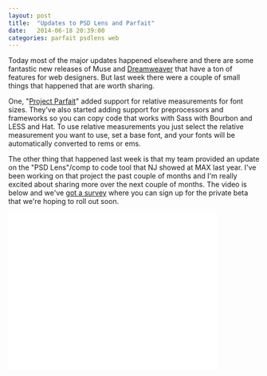 ```yaml
---
layout: post
title:  "Updates to PSD Lens and Parfait"
date:   2014-06-18 20:39:00
categories: parfait psdlens web
---
```

Today most of the major updates happened elsewhere and there are some fantastic new releases of Muse and [Dreamweaver](http://blogs.adobe.com/dreamweaver/2014/06/2014-release-of-dreamweaver-cc.html) that have a ton of features for web designers. But last week there were a couple of small things that happened that are worth sharing.

One, "[Project Parfait](https://projectparfait.adobe.com/)" added support for relative measurements for font sizes. They've also started adding support for preprocessors and frameworks so you can copy code that works with Sass with Bourbon and LESS and Hat. To use relative measurements you just select the relative measurement you want to use, set a base font, and your fonts will be automatically converted to rems or ems.

The other thing that happened last week is that my team provided an update on the "PSD Lens"/comp to code tool that NJ showed at MAX last year. I've been working on that project the past couple of months and I'm really excited about sharing more over the next couple of months. The video is below and we've [got a survey](bit.ly/comptocode) where you can sign up for the private beta that we're hoping to roll out soon.

<iframe width="420" height="315" src="//www.youtube.com/embed/6IdgnbAShnI" frameborder="0" allowfullscreen></iframe>